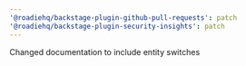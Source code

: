 ```yaml
---
'@roadiehq/backstage-plugin-github-pull-requests': patch
'@roadiehq/backstage-plugin-security-insights': patch
---
```


Changed documentation to include entity switches
